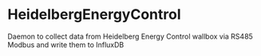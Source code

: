 # HeidelbergEnergyControl
Daemon to collect data from Heidelberg Energy Control wallbox via RS485 Modbus and write them to InfluxDB
